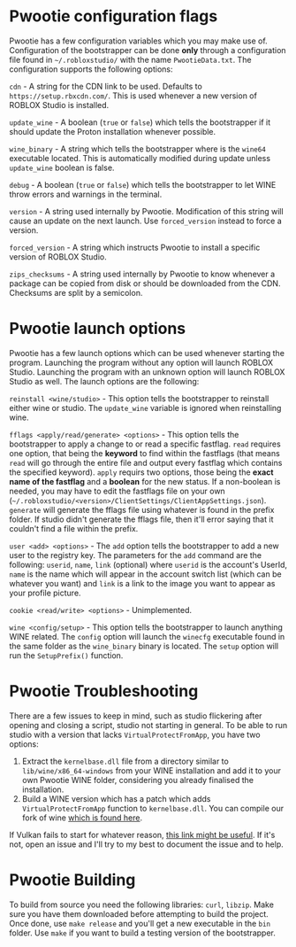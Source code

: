 # Pwootie configuration flags
Pwootie has a few configuration variables which you may make use of. Configuration of the bootstrapper can be done **only** through a configuration file found in `~/.robloxstudio/` with the name `PwootieData.txt`. The configuration supports the following options:

`cdn` - A string for the CDN link to be used. Defaults to `https://setup.rbxcdn.com/`. This is used whenever a new version of ROBLOX Studio is installed.

`update_wine` - A boolean (`true` or `false`) which tells the bootstrapper if it should update the Proton installation whenever possible. 

`wine_binary` - A string which tells the bootstrapper where is the `wine64` executable located. This is automatically modified during update unless `update_wine` boolean is false.

`debug` - A boolean (`true` or `false`) which tells the bootstrapper to let WINE throw errors and warnings in the terminal.

`version` - A string used internally by Pwootie. Modification of this string will cause an update on the next launch. Use `forced_version` instead to force a version.

`forced_version` - A string which instructs Pwootie to install a specific version of ROBLOX Studio.

`zips_checksums` - A string used internally by Pwootie to know whenever a package can be copied from disk or should be downloaded from the CDN. Checksums are split by a semicolon.

# Pwootie launch options
Pwootie has a few launch options which can be used whenever starting the program. Launching the program without any option will launch ROBLOX Studio. Launching the program with an unknown option will launch ROBLOX Studio as well. The launch options are the following:

`reinstall <wine/studio>` - This option tells the bootstrapper to reinstall either wine or studio. The `update_wine` variable is ignored when reinstalling wine.

`fflags <apply/read/generate> <options>` - This option tells the bootstrapper to apply a change to or read a specific fastflag. `read` requires one option, that being the **keyword** to find within the fastflags (that means `read` will go through the entire file and output every fastflag which contains the specified keyword). `apply` requirs two options, those being the **exact name of the fastflag** and a **boolean** for the new status. If a non-boolean is needed, you may have to edit the fastflags file on your own (`~/.robloxstudio/<version>/ClientSettings/ClientAppSettings.json`). `generate` will generate the fflags file using whatever is found in the prefix folder. If studio didn't generate the fflags file, then it'll error saying that it couldn't find a file within the prefix.

`user <add> <options>` - The `add` option tells the bootstrapper to add a new user to the registry key. The parameters for the `add` command are the following: `userid`, `name`, `link` (optional) where `userid` is the account's UserId, `name` is the name which will appear in the account switch list (which can be whatever you want) and `link` is a link to the image you want to appear as your profile picture.

`cookie <read/write> <options>` - Unimplemented.

`wine <config/setup>` - This option tells the bootstrapper to launch anything WINE related. The `config` option will launch the `winecfg` executable found in the same folder as the `wine_binary` binary is located. The `setup` option will run the `SetupPrefix()` function.

# Pwootie Troubleshooting
There are a few issues to keep in mind, such as studio flickering after opening and closing a script, studio not starting in general. To be able to run studio with a version that lacks `VirtualProtectFromApp`, you have two options:
1. Extract the `kernelbase.dll` file from a directory similar to `lib/wine/x86_64-windows` from your WINE installation and add it to your own Pwootie WINE folder, considering you already finalised the installation.
2. Build a WINE version which has a patch which adds `VirtualProtectFromApp` function to `kernelbase.dll`. You can compile our fork of wine [which is found here](https://github.com/SuperPuiu/pwootie-wine).

If Vulkan fails to start for whatever reason, [this link might be useful](https://bbs.archlinux.org/viewtopic.php?id=301979). If it's not, open an issue and I'll try to my best to document the issue and to help.

# Pwootie Building
To build from source you need the following libraries: `curl`, `libzip`. Make sure you have them downloaded before attempting to build the project. Once done, use `make release` and you'll get a new executable in the `bin` folder. Use `make` if you want to build a testing version of the bootstrapper.
